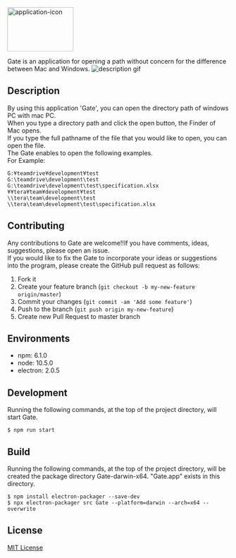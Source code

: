<!-- <h1 align="center"><img src="https://raw.githubusercontent.com/wiki/zetton-31/Gate/images/icon.png" alt="application-icon" width="64" height="64">Gate</h1> -->
<img src="https://raw.githubusercontent.com/wiki/zetton-31/Gate/images/readme-top.png" alt="application-icon" width="150" height="100">

Gate is an application for opening a path without concern for the difference between Mac and Windows.
![description gif](https://raw.githubusercontent.com/wiki/zetton-31/Gate/images/description.gif)

## Description
By using this application 'Gate', you can open the directory path of windows PC with mac PC.  
When you type a directory path and click the open button, the Finder of Mac opens.  
If you type the full pathname of the file that you would like to open, you can open the file.  
The Gate enables to open the following examples.  
For Example:  
```
G:¥teamdrive¥development¥test
G:\teamdrive\development\test
G:\teamdrive\development\test\specification.xlsx
¥¥tera¥team¥development¥test
\\tera\team\development\test
\\tera\team\development\test\specification.xlsx
```

## Contributing
Any contributions to Gate are welcome!!If you have comments, ideas, suggestions, please open an issue.  
If you would like to fix the Gate to incorporate your ideas or suggestions into the program, please create the GitHub pull request as follows:  

1. Fork it
2. Create your feature branch (`git checkout -b my-new-feature origin/master`)
3. Commit your changes (`git commit -am 'Add some feature'`)
4. Push to the branch (`git push origin my-new-feature`)
5. Create new Pull Request to master branch

## Environments
* npm:  6.1.0
* node: 10.5.0
* electron: 2.0.5

## Development
Running the following commands, at the top of the project directory, will start Gate.
```
$ npm run start
```

## Build
Running the following commands, at the top of the project directory, will be created the package directory Gate-darwin-x64.
"Gate.app" exists in this directory.
```
$ npm install electron-packager --save-dev
$ npx electron-packager src Gate --platform=darwin --arch=x64 --overwrite
```

## License
[MIT License](https://github.com/zetton-31/Gate/blob/master/LICENSE)

